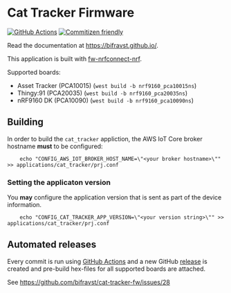 # Cat Tracker Firmware

[![GitHub Actions](https://github.com/bifravst/cat-tracker-fw/workflows/Build%20and%20Release/badge.svg)](https://github.com/bifravst/cat-tracker-fw/actions)
[![Commitizen friendly](https://img.shields.io/badge/commitizen-friendly-brightgreen.svg)](http://commitizen.github.io/cz-cli/)

Read the documentation at https://bifravst.github.io/.

This application is built with [fw-nrfconnect-nrf](https://github.com/NordicPlayground/fw-nrfconnect-nrf).

Supported boards:

- Asset Tracker (PCA10015) (`west build -b nrf9160_pca10015ns`)
- Thingy:91 (PCA20035) (`west build -b nrf9160_pca20035ns`)
- nRF9160 DK (PCA10090) (`west build -b nrf9160_pca10090ns`)

## Building

In order to build the `cat_tracker` appliction, the AWS IoT Core broker hostname
**must** to be configured:

```
    echo "CONFIG_AWS_IOT_BROKER_HOST_NAME=\"<your broker hostname>\"" >> applications/cat_tracker/prj.conf
```

### Setting the applicaton version

You **may** configure the application version that is sent as part of the device
information.

```
    echo "CONFIG_CAT_TRACKER_APP_VERSION=\"<your version string>\"" >> applications/cat_tracker/prj.conf
```

## Automated releases

Every commit is run using [GitHub Actions](https://github.com/features/actions) and a new GitHub [release](https://github.com/bifravst/cat-tracker-fw/releases) is created and pre-build hex-files for all supported boards are attached.

See https://github.com/bifravst/cat-tracker-fw/issues/28
